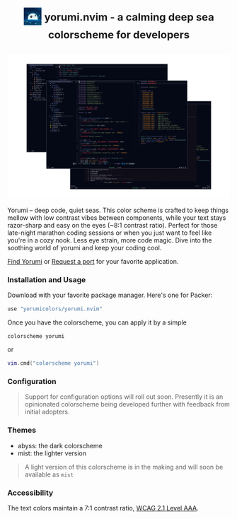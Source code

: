 <h1 align="center" valign="middle" >
  <img height="40px" src="https://github.com/yorumicolors/yorumi/blob/main/res/ezgif.com-crop.gif?raw=true">
  <sup>yorumi.nvim - a calming deep sea colorscheme for developers</sup> 
</h1>

<img src="https://github.com/yorumicolors/yorumi/blob/main/res/term.png?raw=true">

Yorumi – deep code, quiet seas. 
This color scheme is crafted to keep things mellow with low contrast vibes between components, 
while your text stays razor-sharp and easy on the eyes (~8:1 contrast ratio). 
Perfect for those late-night marathon coding sessions or when you just want to feel like you're in a cozy nook. 
Less eye strain, more code magic. Dive into the soothing world of yorumi and keep your coding cool.

[Find Yorumi](https://github.com/yorumicolors/yorumi#applications) or [Request a port](https://github.com/yorumicolors/yorumi/issues/new?assignees=&labels=port&projects=&template=port-request.md&title=%5BPORT%5D+%3CAPP-NAME%3E) for your favorite application.

### Installation and Usage

Download with your favorite package manager. Here's one for Packer:
```lua
use "yorumicolors/yorumi.nvim"
```

Once you have the colorscheme, you can apply it by a simple
```vimscript
colorscheme yorumi
```
or
```lua
vim.cmd("colorscheme yorumi")
```

### Configuration

> Support for configuration options will roll out soon. Presently it is an opinionated colorscheme being developed further with feedback from initial adopters.


### Themes
- abyss: the dark colorscheme
- mist: the lighter version
  
> A light version of this colorscheme is in the making and will soon be available as `mist`

### Accessibility
The text colors maintain a 7:1 contrast ratio, [WCAG 2.1 Level AAA](https://www.w3.org/TR/WCAG21/#contrast-enhanced).
